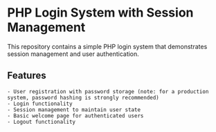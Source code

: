# PHP Login System with Session Management

This repository contains a simple PHP login system that demonstrates session management and user authentication.

## Features
    - User registration with password storage (note: for a production system, password hashing is strongly recommended)
    - Login functionality
    - Session management to maintain user state
    - Basic welcome page for authenticated users
    - Logout functionality

